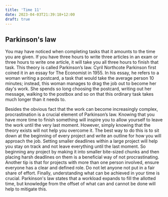 ```yaml
---
title: 'Time 11'
date: 2023-04-03T21:39:18+12:00
draft: true
---
```


## Parkinson's law

You may have noticed when completing tasks that it amounts to the time you are given. If you have three hours to write three articles in an exam or three hours to write one article, it will take you all three hours to finish that task. This theory is called Parkinson’s law. Cyril Northcote Parkinson first coined it in an essay for The Economist in 1955. In his essay, he refers to a woman writing a postcard, a task that would take the average person 10 minutes; instead, this woman manages to drag the job out to become her day's work. She spends so long choosing the postcard, writing out her message, walking to the postbox and so on that this ordinary task takes much longer than it needs to.

Besides the obvious fact that the work can become increasingly complex, procrastination is a crucial element of Parkinson’s law. Knowing that you have more time to finish something will inspire you to allow yourself to leave the work until the very last moment. However, simply knowing that the theory exists will not help you overcome it. The best way to do this is to sit down at the beginning of every project and write an outline for how you will approach the job. Setting smaller deadlines within a large project will help you stay on track and not leave everything until the last moment. So beginning any project by making it into smaller bite-sized chunks and then placing harsh deadlines on them is a beneficial way of not procrastinating. Another tip is that for projects with more than one person involved, ensure everyone has a clear and defined role. Do not let anyone not put in a fair share of effort. Finally, understanding what can be achieved in your time is crucial. Parkinson's law states that a workload expands to fill the allotted time, but knowledge from the offset of what can and cannot be done will help to mitigate this.

